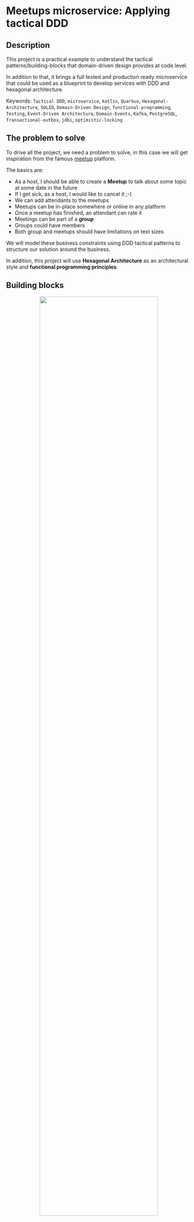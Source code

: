 # Meetups microservice: Applying tactical DDD 

## Description

This project is a practical example to understand the tactical patterns/building-blocks that domain-driven design provides 
at code level.

In addition to that, it brings a full tested and production ready microservice that could be used as a blueprint to develop
services with DDD and hexagonal architecture.

Keywords: `Tactical DDD`, `microservice`, `kotlin`, `Quarkus`, `Hexagonal-Architecture`, `SOLID`, `Domain-Driven Design`, `functional-programming`,
`Testing`, `Event-Driven Architecture`, `Domain-Events`, `Kafka`, `PostgreSQL`, `Transactional-outbox`, `jdbi`, `optimistic-locking`

## The problem to solve

To drive all the project, we need a problem to solve, in this case we will get inspiration from the famous [meetup](https://www.meetup.com/) platform.

The basics are:
- As a host, I should be able to create a **Meetup** to talk about some topic at some date in the future
- If I get sick, as a host, I would like to cancel it ;-)
- We can add attendants to the meetups
- Meetups can be in-place somewhere or online in any platform
- Once a meetup has finished, an attendant can rate it
- Meetings can be part of a **group**
- Groups could have members
- Both group and meetups should have limitations on text sizes

We will model these business constraints using DDD tactical patterns to structure our solution around the business.

In addition, this project will use **Hexagonal Architecture** as an architectural style and **functional programming principles**.

## Building blocks

<p align="center">
  <img width="80%" src="./img/tactical-ddd-patterns.png">
</p>

- [**Aggregates**](https://martinfowler.com/bliki/DDD_Aggregate.html) are clusters of objects that act as a single unit, each aggregate has: 
  - Root: single entity that follow some rules such as:
    - All business operations should go through it
    - As the name suggest, it is in the root of the objects tree, therefore it should control the access to its child
    - Keeps everything inside in a consistent state ensuring the integrity of their invariants
    - Is the basic element of data storage, either you load or save it as a whole 
  - Boundary: that defines what is inside and:
    - Has a global identity, defined in the root
    - Nothing outside the aggregate boundary can hold a reference to anything inside, except for the aggregate root
    - Objects inside the boundary could hold references to other aggregates, preferable weak references (ids)
    
- **Entities** are objects defined by their identity, independently of the value of their properties. Usually,
    their state could change during their lifecycle. For example, a Person, it could be identified by their doc id, but they 
    will change during their life in many ways.
  - Entities usually have a local identity.
- [**Value Objects**](https://martinfowler.com/bliki/ValueObject.html) are immutable types and their equality is defined 
    by all their properties together. Examples of VO could be a Currency, Address or UserId.
    A subset of Values objects are called:
  - Tiny types: A very lightweight value object with only one value, wrapping a primitive type.
- A **Factory** encapsulates: 
  - Creation: the creation of an aggregate, ensuring the integrity of it.
  - Reconstitution: At some point, most of the objects got stored somewhere, factories should be the point to reassemble 
    it when the object is retrieved.
    
  _Note:_ A factory could be just a constructor, a function or a separate object when the creation is complex.
- **Commands** are requests for changes in an aggregate, they could be just methods in the root or objects themselves. 
- **Domain events** are triggered when an aggregate changes and is important from business perspective, they are the way to notify other aggregates or systems about changes.
- **Repositories** are abstractions that allow us to load and store our aggregates without knowing about datasource impl details under the hood.

**_Important:_** All these patterns talk business domain, they should be decoupled from the external world and shouldn't be polluted with 
infrastructure concerns such as persistence libraries, dtos from outside the domain, http concerns, messaging platforms and so on.

### The Meetup model

Usually microservices are around one aggregate, but in this case the MS is going to handle two, potentially the service 
could be split up if necessary: 

<p align="center">
  <img width="70%" src="./img/meetup.png">
</p>

<p align="center">
  <img width="70%" src="./img/group.png">
</p>

> Wait ... where are commands, domain events and repositories? Or even more, what about other external dependencies like 
> other services, queues, streams, logs or metrics? where are they fitting?

We have an amazing and clean domain, easy, right? But a real world application needs to be operative, it means that we 
would need to:

- Expose entry-points to communicate with our domain, such as http, streams or grpc
- Store our aggregates in a datastore
- Call other services that we can depend on
- Perform other side effects like write logs, send metrics or publish events

That's when **we need an architectural style** to support these different concerns in a structured way and decouple our 
domain operations, right? take a look on the next section.

## Hexagonal architecture

[Hexagonal architecture](https://github.com/albertllousas/implementing-hexagonal-architecture) is an architectural style that fits perfectly for domain isolation, hence, for DDD projects. 

Here an example of how a simple business use-case looks like:

<p align="center">
  <img width="100%" src="img/usecase.png">
</p>

Hexagonal introduces a chassis for our app, a way by which we can organise our code and do a proper separation of concerns.

### Package structure

- Application: Application Services (the use cases of our app)
- Domain: Domain model and ports.
- Infrastructure: Adapters, configuration and infrastructure code.

### Accessing to the meetups: Queries

If you take a look in the application service layer you will see that there are no use-cases to access to the aggregates.
This is done in purpose in order to:
- Empower async microservices approach.
- Separate writes (business operations on our aggregates) from reads (just projections/views of them).
- Don't pollute our aggregates with view information at persistence level such as foreign keys or extra info to be queried.

Our microservice is publishing events about all the lifecycle, if a **client** wants to get either a meetup or a group, they 
**would need to subscribe to the stream and replicate the information**.

Anyways, if for any reason you want to expose synchronous endpoints, there are several ways:
- [CQRS](https://martinfowler.com/bliki/CQRS.html) way: create a separate project or module, listen to the events and create proper read models to be queried (views) 
- Query handlers: Create query handlers, similar to use cases with a different meanings, just aggregate information and present views models
- Access repositories in the controllers: Access repositories right away, is a view a business concern?
- Just another use-case: treat queries/reads as another use-case more, keeping consistency in the project.

## Events

### Messaging patterns

In order to avoid [dual writes](https://thorben-janssen.com/dual-writes/) the project uses a couple of patterns:
- [transactional-outbox](https://microservices.io/patterns/data/transactional-outbox.html)
- [polling-publisher](https://microservices.io/patterns/data/polling-publisher.html)

### Domain events

A Domain-event is something that happened in the domain that is important to the business.

This service advocates for asynchronous communication instead of exposing endpoints to be consumed by clients. To do so
, since the service uses also domain-driven design tactical patterns, all use-cases are producing domain-events:
[Domain events](/src/main/kotlin/alo/meetups/domain/model/DomainEvents.kt)

### Integration events

An integration event is a committed event that ocurred in the past within a bounded context which may be interesting to other
domains, applications or third party services, so it is the sibling of a domain event but for the external world.

Why not to publish our domain events directly? We can not publish our domain events directly for several reasons:
- Back-ward compatibility: We should provide a way to maintain backward compatibility, if we were publishing our domain events we would couple them to the external contracts.
- Different schema for messages: In almost all the companies using event-driven these messages are defined in a different schema such as avro, protobuf or json schema.
- We don't want to publish all domain-events: Sometimes we don't want to publish to our consumers all our internal domain events.

Here the [contracts](/src/main/kotlin/alo/meetups/infrastructure/adapters/output/pubsub/IntegrationTeamEvents.kt)

## Error Handling

This project uses a mixed approach to handle errors:
- [Domain errors](src/main/kotlin/alo/meetups/domain/model/DomainErrors.kt): Domain errors are always returned for any meaningful error interesting for the consumer
that they can recover from. Domain errors are wrapped using **Either monads**.
- Exceptions: Let the application crash for uncontrolled errors such as framework exceptions, timeouts, sql exceptions or 
any infrastructure error that the consumer can not recover from and deal with them at the boundary of the app.

## Resources

- [Domain-Driven Design Distilled](https://www.oreilly.com/library/view/domain-driven-design-distilled/9780134434964/)
- [Domain Modeling Made Functional](https://pragprog.com/titles/swdddf/domain-modeling-made-functional/)
- [Vaughn Vernon about designing aggregates](https://www.dddcommunity.org/library/vernon_2011/)
- [Hexagonal Architecture](https://github.com/albertllousas/implementing-hexagonal-architecture)
- [Hexagonal Book, by Tom Hombergs](https://reflectoring.io/book/)
- [CQRS](https://martinfowler.com/bliki/CQRS.html)
- [Dependency Inversion](https://github.com/albertllousas/dependency-inversion-principle-explained)
- [A little architecture, Robert C. Martin, January 2016](https://blog.cleancoder.com/uncle-bob/2016/01/04/ALittleArchitecture.html)
